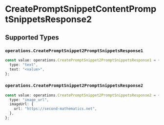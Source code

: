 # CreatePromptSnippetContentPromptSnippetsResponse2


## Supported Types

### `operations.CreatePromptSnippet2PromptSnippetsResponse1`

```typescript
const value: operations.CreatePromptSnippet2PromptSnippetsResponse1 = {
  type: "text",
  text: "<value>",
};
```

### `operations.CreatePromptSnippet2PromptSnippetsResponse2`

```typescript
const value: operations.CreatePromptSnippet2PromptSnippetsResponse2 = {
  type: "image_url",
  imageUrl: {
    url: "https://second-mathematics.net",
  },
};
```

